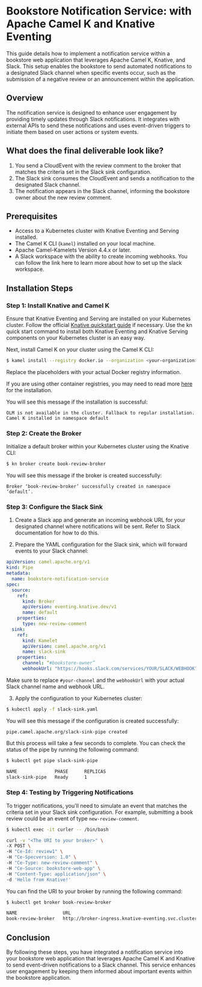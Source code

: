 # Bookstore Notification Service: with Apache Camel K and Knative Eventing

This guide details how to implement a notification service within a bookstore web application that leverages Apache Camel K, Knative, and Slack. This setup enables the bookstore to send automated notifications to a designated Slack channel when specific events occur, such as the submission of a negative review or an announcement within the application.

## Overview

The notification service is designed to enhance user engagement by providing timely updates through Slack notifications. It integrates with external APIs to send these notifications and uses event-driven triggers to initiate them based on user actions or system events.

## What does the final deliverable look like?
1. You send a CloudEvent with the review comment to the broker that matches the criteria set in the Slack sink configuration.
2. The Slack sink consumes the CloudEvent and sends a notification to the designated Slack channel.
3. The notification appears in the Slack channel, informing the bookstore owner about the new review comment.

## Prerequisites

- Access to a Kubernetes cluster with Knative Eventing and Serving installed.
- The Camel K CLI (`kamel`) installed on your local machine.
- Apache Camel-Kamelets Version 4.4.x or later.
- A Slack workspace with the ability to create incoming webhooks. You can follow the link here to learn more about how to set up the slack workspace.

[//]: # (# FIXME: Add link to Slack documentation)

## Installation Steps

### Step 1: Install Knative and Camel K

Ensure that Knative Eventing and Serving are installed on your Kubernetes cluster. Follow the official [Knative quickstart guide](https://knative.dev/docs/install/quickstart-install/) if necessary. Use the kn quick start command to install both Knative Eventing and Knative Serving components on your Kubernetes cluster is an easy way.

Next, install Camel K on your cluster using the Camel K CLI:

```bash
$ kamel install --registry docker.io --organization <your-organization> --registry-auth-username <your-username> --registry-auth-password <your-password>
```

Replace the placeholders with your actual Docker registry information.

If you are using other container registries, you may need to read more [here](https://camel.apache.org/camel-k/2.2.x/installation/registry/registry.html) for the installation. 

You will see this message if the installation is successful:

```
OLM is not available in the cluster. Fallback to regular installation.
Camel K installed in namespace default
```
### Step 2: Create the Broker

Initialize a default broker within your Kubernetes cluster using the Knative CLI:

```bash
$ kn broker create book-review-broker
```
You will see this message if the broker is created successfully:

```
Broker ‘book-review-broker’ successfully created in namespace ‘default’.
```

### Step 3: Configure the Slack Sink

1. Create a Slack app and generate an incoming webhook URL for your designated channel where notifications will be sent. Refer to Slack documentation for how to do this.

2. Prepare the YAML configuration for the Slack sink, which will forward events to your Slack channel:

```yaml
apiVersion: camel.apache.org/v1
kind: Pipe
metadata:
  name: bookstore-notification-service
spec:
  source:
    ref:
      kind: Broker
      apiVersion: eventing.knative.dev/v1
      name: default
    properties:
      type: new-review-comment
  sink:
    ref:
      kind: Kamelet
      apiVersion: camel.apache.org/v1
      name: slack-sink
    properties:
      channel: “#bookstore-owner”
      webhookUrl: "https://hooks.slack.com/services/YOUR/SLACK/WEBHOOK"
```

Make sure to replace `#your-channel` and the `webhookUrl` with your actual Slack channel name and webhook URL.


3. Apply the configuration to your Kubernetes cluster:

```bash
$ kubectl apply -f slack-sink.yaml
```
You will see this message if the configuration is created successfully:

```
pipe.camel.apache.org/slack-sink-pipe created
```
But this process will take a few seconds to complete. You can check the status of the pipe by running the following command:

```bash
$ kubectl get pipe slack-sink-pipe

NAME              PHASE      REPLICAS
slack-sink-pipe   Ready      1
```



### Step 4: Testing by Triggering Notifications

To trigger notifications, you'll need to simulate an event that matches the criteria set in your Slack sink configuration. For example, submitting a book review could be an event of type `new-review-comment`.

```bash
$ kubectl exec -it curler -- /bin/bash

curl -v "<The URI to your broker>" \
-X POST \
-H "Ce-Id: review1" \
-H "Ce-Specversion: 1.0" \
-H "Ce-Type: new-review-comment" \
-H "Ce-Source: bookstore-web-app" \
-H "Content-Type: application/json" \
-d 'Hello from Knative!'
```

You can find the URI to your broker by running the following command:

```bash
$ kubectl get broker book-review-broker

NAME                 URL                                                                                   AGE     READY   REASON
book-review-broker   http://broker-ingress.knative-eventing.svc.cluster.local/default/book-review-broker   5m37s   True
```

## Conclusion

By following these steps, you have integrated a notification service into your bookstore web application that leverages Apache Camel K and Knative to send event-driven notifications to a Slack channel. This service enhances user engagement by keeping them informed about important events within the bookstore application.

